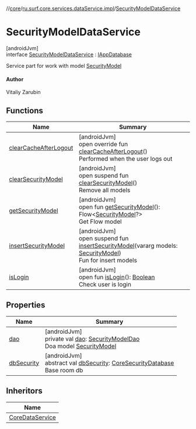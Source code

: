 //[core](../../../index.md)/[ru.surf.core.services.dataService.impl](../index.md)/[SecurityModelDataService](index.md)

# SecurityModelDataService

[androidJvm]\
interface [SecurityModelDataService](index.md) : [IAppDatabase](../../ru.surf.core.interfaces/-i-app-database/index.md)

Service part for work with model [SecurityModel](../../ru.surf.core.data.models/-security-model/index.md)

#### Author

Vitaliy Zarubin

## Functions

| Name | Summary |
|---|---|
| [clearCacheAfterLogout](clear-cache-after-logout.md) | [androidJvm]<br>open override fun [clearCacheAfterLogout](clear-cache-after-logout.md)()<br>Performed when the user logs out |
| [clearSecurityModel](clear-security-model.md) | [androidJvm]<br>open suspend fun [clearSecurityModel](clear-security-model.md)()<br>Remove all models |
| [getSecurityModel](get-security-model.md) | [androidJvm]<br>open fun [getSecurityModel](get-security-model.md)(): Flow&lt;[SecurityModel](../../ru.surf.core.data.models/-security-model/index.md)?&gt;<br>Get Flow model |
| [insertSecurityModel](insert-security-model.md) | [androidJvm]<br>open suspend fun [insertSecurityModel](insert-security-model.md)(vararg models: [SecurityModel](../../ru.surf.core.data.models/-security-model/index.md))<br>Fun for insert models |
| [isLogin](is-login.md) | [androidJvm]<br>open fun [isLogin](is-login.md)(): [Boolean](https://kotlinlang.org/api/latest/jvm/stdlib/kotlin/-boolean/index.html)<br>Check user is login |

## Properties

| Name | Summary |
|---|---|
| [dao](dao.md) | [androidJvm]<br>private val [dao](dao.md): [SecurityModelDao](../../ru.surf.core.data.dao/-security-model-dao/index.md)<br>Doa model [SecurityModel](../../ru.surf.core.data.models/-security-model/index.md) |
| [dbSecurity](db-security.md) | [androidJvm]<br>abstract val [dbSecurity](db-security.md): [CoreSecurityDatabase](../../ru.surf.core.base/-core-security-database/index.md)<br>Base room db |

## Inheritors

| Name |
|---|
| [CoreDataService](../../ru.surf.core.services.dataService/-core-data-service/index.md) |
